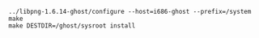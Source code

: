 
	../libpng-1.6.14-ghost/configure --host=i686-ghost --prefix=/system
	make
	make DESTDIR=/ghost/sysroot install
